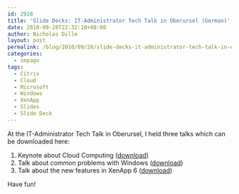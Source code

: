 ```yaml
---
id: 2928
title: 'Slide Decks: IT-Administrator Tech Talk in Oberursel (German)'
date: 2010-09-28T22:32:10+00:00
author: Nicholas Dille
layout: post
permalink: /blog/2010/09/28/slide-decks-it-administrator-tech-talk-in-oberursel-german/
categories:
  - sepago
tags:
  - Citrix
  - Cloud
  - Microsoft
  - Windows
  - XenApp
  - Slides
  - Slide Deck
---
```

At the IT-Administrator Tech Talk in Oberursel, I held three talks which can be downloaded here:

  1. Keynote about Cloud Computing ([download](/assets/2010/09/2010-09-28-Cloud-Computing.pdf))
  2. Talk about common problems with Windows ([download](/assets/2010/09/2010-09-28-Windows-Probleme-v2.pdf))
  3. Talk about the new features in XenApp 6 ([download](/assets/2010/09/XenApp-6.pdf))

Have fun!

